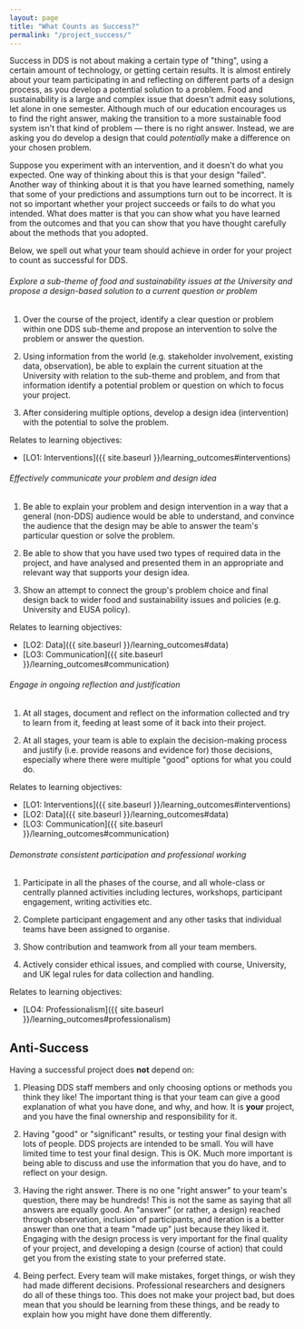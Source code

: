 ```yaml
---
layout: page
title: "What Counts as Success?"
permalink: "/project_success/"
---
```


Success in DDS is not about making a certain type of "thing", using
a certain amount of  technology, or getting certain results. It is almost
entirely about your team participating in and reflecting on different parts of
a design process, as you develop a potential solution to a problem.  Food and
sustainability is a large and complex issue that doesn't admit easy solutions,
let alone in one semester. Although much of our education encourages us to
find the right answer, making the transition to a more sustainable food system
isn't that kind of problem &mdash; there is no right answer. Instead, we are
asking you do develop a design that could *potentially* make a difference on
your chosen problem.

Suppose you experiment with an intervention, and it doesn't do what you
expected. One way of thinking about this is that your design "failed". Another
way of thinking about it is that you have learned something, namely that
some of your predictions and assumptions turn out to be incorrect. It is not
so important whether your project succeeds or fails to do what you intended.
What does matter is that you can show what you have learned from the outcomes
and that you can show that you have thought carefully about the methods that
you adopted.

Below, we spell out what your team should achieve in order for your project to count as successful for DDS.

###### Explore a sub-theme of food and sustainability issues at the University and propose a design-based solution to a current question or problem


1. Over the course of the project, identify a clear question or problem within one DDS 
sub-theme and propose an intervention to solve the problem or answer the question. 

2. Using information from the world (e.g. stakeholder involvement, existing data, observation), be able to explain the current situation at the University with relation to the sub-theme and 
problem, and from that information identify a potential problem or question on which to focus your 
project.

3. After considering multiple options, develop a design idea (intervention) with the 
potential to solve the problem. 

Relates to learning objectives:

* [LO1: Interventions]({{ site.baseurl }}/learning_outcomes#interventions)


###### Effectively communicate your problem and design idea

1. Be able to explain your problem and design intervention in a way that a general (non-DDS) audience 
would be able to understand, and convince the audience that the design may be able to answer the 
team's particular question or solve the problem.

2. Be able to show that you have used two types of required data in the project, and have analysed and 
presented them in an appropriate and relevant way that supports your design idea.

3. Show an attempt to connect the group's problem choice and final design back to wider food and 
sustainability issues and policies (e.g. University and EUSA policy).

Relates to learning objectives:

* [LO2: Data]({{ site.baseurl }}/learning_outcomes#data)
* [LO3: Communication]({{ site.baseurl }}/learning_outcomes#communication)


###### Engage in ongoing reflection and justification

1. At all stages, document and reflect on the information collected and try to learn from 
it, feeding at least some of it back into their project. 

2. At all stages, your team is able to explain the decision-making process and justify (i.e. provide 
reasons and evidence for) those decisions, especially where there were multiple "good" options for 
what you could do.

Relates to learning objectives:

* [LO1: Interventions]({{ site.baseurl }}/learning_outcomes#interventions)
* [LO2: Data]({{ site.baseurl }}/learning_outcomes#data)
* [LO3: Communication]({{ site.baseurl }}/learning_outcomes#communication)


###### Demonstrate consistent participation and professional working

1. Participate in all the phases of the course, and all whole-class or centrally planned activities 
including lectures, workshops, participant engagement, writing activities etc.

2. Complete participant engagement and any other tasks that individual teams have been 
assigned to organise.

3. Show contribution and teamwork from all your team members.

4. Actively consider ethical issues, and complied with course, University, and UK legal rules for 
data collection and handling. 

Relates to learning objectives:

* [LO4: Professionalism]({{ site.baseurl }}/learning_outcomes#professionalism)


## Anti-Success

Having a successful project does **not** depend on:

1. Pleasing DDS staff members and only choosing options or methods you think
they like! The  important thing is that your team can give a good explanation
of what you have done, and why,  and how. It is **your** project, and you have
the final ownership and responsibility for it.

2. Having "good" or "significant" results, or testing your final design with
lots of people. DDS  projects are intended to be small. You will have limited
time to test your final design. This is OK. Much more important is being able
to discuss and use the information  that you do have, and to reflect on your
design.

3. Having the right answer. There is no one "right answer" to your team's
question, there may be hundreds! This is not the same as saying that all
answers are equally good. An "answer" (or rather,  a design) reached through
observation, inclusion of participants, and iteration is a better answer than
one that a team "made up" just because they liked it. Engaging with the
design process is very  important for the final quality of your project, and
developing a design (course of action) that could  get you from the existing
state to your preferred state.

4. Being perfect. Every team will make mistakes, forget things, or wish they
had made different  decisions. Professional researchers and designers do all
of these things too. This does not make  your project bad, but does mean that
you should be learning from these things, and be ready to explain how you
might have done them differently. 
